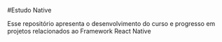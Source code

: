 #Estudo Native

Esse repositório apresenta o desenvolvimento do curso e progresso em projetos relacionados ao Framework React Native
